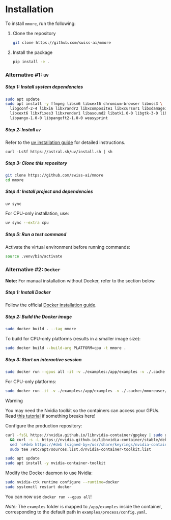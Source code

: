# Installation

To install `mmore`, run the following:

1. Clone the repository
   ```bash
   git clone https://github.com/swiss-ai/mmore
   ```

2. Install the package
   ```bash
   pip install -e .
   ```

### Alternative #1: `uv`

##### Step 1: Install system dependencies

```bash
sudo apt update
sudo apt install -y ffmpeg libsm6 libxext6 chromium-browser libnss3 \
  libgconf-2-4 libxi6 libxrandr2 libxcomposite1 libxcursor1 libxdamage1 \
  libxext6 libxfixes3 libxrender1 libasound2 libatk1.0-0 libgtk-3-0 libreoffice \
  libpango-1.0-0 libpangoft2-1.0-0 weasyprint
```

##### Step 2: Install `uv`

Refer to the [uv installation guide](https://docs.astral.sh/uv/getting-started/installation/) for detailed instructions.
```
curl -LsSf https://astral.sh/uv/install.sh | sh
```

##### Step 3: Clone this repository

```bash
git clone https://github.com/swiss-ai/mmore
cd mmore
```

##### Step 4: Install project and dependencies

```bash
uv sync
```

For CPU-only installation, use:

```bash
uv sync --extra cpu
```

##### Step 5: Run a test command

Activate the virtual environment before running commands:

```bash
source .venv/bin/activate
```
### Alternative #2: `Docker`

**Note:** For manual installation without Docker, refer to the section below.

##### Step 1: Install Docker

Follow the official [Docker installation guide](https://docs.docker.com/get-started/get-docker/).

##### Step 2: Build the Docker image

```bash
sudo docker build . --tag mmore
```

To build for CPU-only platforms (results in a smaller image size):

```bash
sudo docker build --build-arg PLATFORM=cpu -t mmore .
```

##### Step 3: Start an interactive session

```bash
sudo docker run --gpus all -it -v ./examples:/app/examples -v ./.cache:/mmoreuser/.cache mmore
```

For CPU-only platforms:
```bash
sudo docker run -it -v ./examples:/app/examples -v ./.cache:/mmoreuser/.cache mmore
```

> [!WARNING]
> You may need the Nvidia toolkit so the containers can access your GPUs.
> Read [this tutorial](https://docs.nvidia.com/datacenter/cloud-native/container-toolkit/latest/install-guide.html) if something breaks here!
>
> Configure the production repository:
>
> ```sh
> curl -fsSL https://nvidia.github.io/libnvidia-container/gpgkey | sudo gpg --dearmor -o /usr/share/keyrings/nvidia-container-toolkit-keyring.gpg \
>   && curl -s -L https://nvidia.github.io/libnvidia-container/stable/deb/nvidia-container-toolkit.list | \
>   sed 's#deb https://#deb [signed-by=/usr/share/keyrings/nvidia-container-toolkit-keyring.gpg] https://#g' | \
>   sudo tee /etc/apt/sources.list.d/nvidia-container-toolkit.list
> ```
>
> ```sh
> sudo apt update
> sudo apt install -y nvidia-container-toolkit
> ```
>
> Modify the Docker daemon to use Nvidia:
>
> ```sh
> sudo nvidia-ctk runtime configure --runtime=docker
> sudo systemctl restart docker
> ```
>
> You can now use `docker run --gpus all`!

*Note:* The `examples` folder is mapped to `/app/examples` inside the container, corresponding to the default path in `examples/process/config.yaml`.
